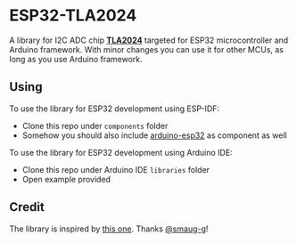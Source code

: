 # ESP32-TLA2024
A library for I2C ADC chip [**TLA2024**](http://www.ti.com/product/TLA2024) targeted for ESP32 microcontroller and Arduino framework. With minor changes you can use it for other MCUs, as long as you use Arduino framework.

## Using

To use the library for ESP32 development using ESP-IDF:

* Clone this repo under `components` folder
* Somehow you should also include [arduino-esp32](https://github.com/espressif/arduino-esp32) as component as well

To use the library for ESP32 development using Arduino IDE:

* Clone this repo under Arduino IDE `libraries` folder
* Open example provided

## Credit
The library is inspired by [this one](https://github.com/smaug-g/TLA2024/tree/master/lib/TLA2024). Thanks [@smaug-g](https://github.com/smaug-g)!
